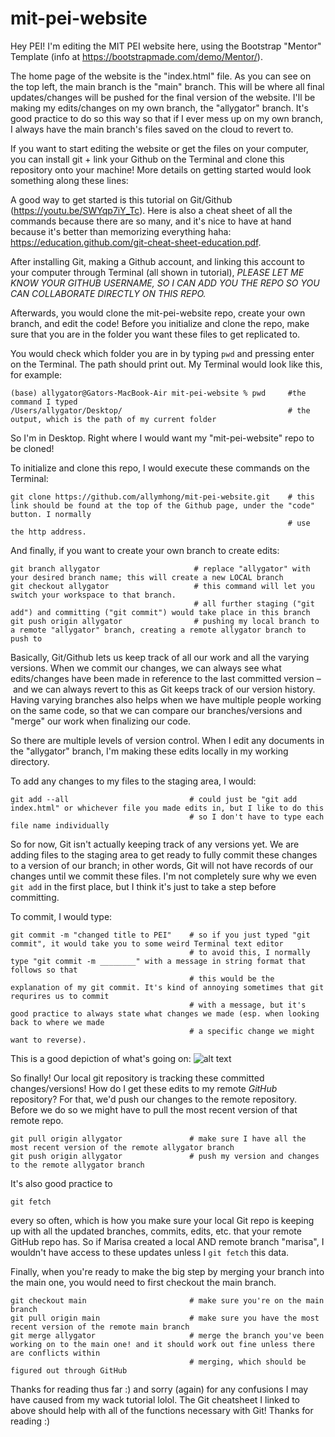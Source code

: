 # mit-pei-website

Hey PEI! I'm editing the MIT PEI website here, using the Bootstrap "Mentor" Template (info at https://bootstrapmade.com/demo/Mentor/).

The home page of the website is the "index.html" file.
As you can see on the top left, the main branch is the "main" branch. This will be where all final updates/changes will be pushed for the final version of the website. I'll be making my edits/changes on my own branch, the "allygator" branch. It's good practice to do so this way so that if I ever mess up on my own branch, I always have the main branch's files saved on the cloud to revert to.

If you want to start editing the website or get the files on your computer, you can install git + link your Github on the Terminal and clone this repository onto your machine! More details on getting started would look something along these lines:

A good way to get started is this tutorial on Git/Github (https://youtu.be/SWYqp7iY_Tc). Here is also a cheat sheet of all the commands because there are so many, and it's nice to have at hand because it's better than memorizing everything haha: https://education.github.com/git-cheat-sheet-education.pdf.

After installing Git, making a Github account, and linking this account to your computer through Terminal (all shown in tutorial), *PLEASE LET ME KNOW YOUR GITHUB USERNAME, SO I CAN ADD YOU THE REPO SO YOU CAN COLLABORATE DIRECTLY ON THIS REPO.* 

Afterwards, you would clone the mit-pei-website repo, create your own branch, and edit the code! Before you initialize and clone the repo, make sure that you are in the folder you want these files to get replicated to.

You would check which folder you are in by typing `pwd` and pressing enter on the Terminal. The path should print out. My Terminal would look like this, for example:
```
(base) allygator@Gators-MacBook-Air mit-pei-website % pwd     #the command I typed
/Users/allygator/Desktop/                                     # the output, which is the path of my current folder
```
So I'm in Desktop. Right where I would want my "mit-pei-website" repo to be cloned!

To initialize and clone this repo, I would execute these commands on the Terminal:
```
git clone https://github.com/allymhong/mit-pei-website.git    # this link should be found at the top of the Github page, under the "code" button. I normally
                                                              # use the http address.
```

And finally, if you want to create your own branch to create edits:
```
git branch allygator                     # replace "allygator" with your desired branch name; this will create a new LOCAL branch
git checkout allygator                   # this command will let you switch your workspace to that branch.
                                         # all further staging ("git add") and committing ("git commit") would take place in this branch
git push origin allygator                # pushing my local branch to a remote "allygator" branch, creating a remote allygator branch to push to
```


Basically, Git/Github lets us keep track of all our work and all the varying versions. When we commit our changes, we can always see what edits/changes have been made in reference to the last committed version – and we can always revert to this as Git keeps track of our version history. Having varying branches also helps when we have multiple people working on the same code, so that we can compare our branches/versions and "merge" our work when finalizing our code.


So there are multiple levels of version control. When I edit any documents in the "allygator" branch, I'm making these edits locally in my working directory.

To add any changes to my files to the staging area, I would:
```
git add --all                           # could just be "git add index.html" or whichever file you made edits in, but I like to do this
                                        # so I don't have to type each file name individually
```

So for now, Git isn't actually keeping track of any versions yet. We are adding files to the staging area to get ready to fully commit these changes to a version of our branch; in other words, Git will not have records of our changes until we commit these files. I'm not completely sure why we even `git add` in the first place, but I think it's just to take a step before committing.

To commit, I would type:
```
git commit -m "changed title to PEI"    # so if you just typed "git commit", it would take you to some weird Terminal text editor
                                        # to avoid this, I normally type "git commit -m ________" with a message in string format that follows so that
                                        # this would be the explanation of my git commit. It's kind of annoying sometimes that git requrires us to commit
                                        # with a message, but it's good practice to always state what changes we made (esp. when looking back to where we made
                                        # a specific change we might want to reverse).
```

This is a good depiction of what's going on:
![alt text](https://github.com/allymhong/mit-pei-website/main/git.png?raw=true)


So finally! Our local git repository is tracking these committed changes/versions! How do I get these edits to my remote *GitHub* repository?
For that, we'd push our changes to the remote repository. Before we do so we might have to pull the most recent version of that remote repo.
```
git pull origin allygator               # make sure I have all the most recent version of the remote allygator branch
git push origin allygator               # push my version and changes to the remote allygator branch
```

It's also good practice to 
```
git fetch
```
every so often, which is how you make sure your local Git repo is keeping up with all the updated branches, commits, edits, etc. that your remote GitHub repo has. So if Marisa created a local AND remote branch "marisa", I wouldn't have access to these updates unless I `git fetch` this data.


Finally, when you're ready to make the big step by merging your branch into the main one, you would need to first checkout the main branch.
```
git checkout main                       # make sure you're on the main branch
git pull origin main                    # make sure you have the most recent version of the remote main branch
git merge allygator                     # merge the branch you've been working on to the main one! and it should work out fine unless there are conflicts within
                                        # merging, which should be figured out through GitHub
```

Thanks for reading thus far :) and sorry (again) for any confusions I may have caused from my wack tutorial lolol. The Git cheatsheet I linked to above should help with all of the functions necessary with Git! Thanks for reading :)
